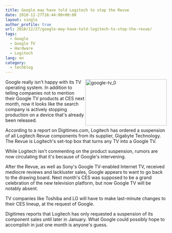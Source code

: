 ```yaml
---
title: Google may have told Logitech to stop the Revue
date: 2010-12-27T16:44:00+00:00
layout: single
author_profile: true
url: 2010/12/27/google-may-have-told-logitech-to-stop-the-revue/
tags:
  - Google
  - Google TV
  - Hardware
  - Logitech
lang: en
category: 
  - techblog
---
```

[<img title="google-tv_0" border="0" alt="google-tv_0" align="right" src="http://lh5.ggpht.com/_vaUVXcmC3OI/TRi7aqZyfTI/AAAAAAAADiY/7EZ9K_Y-_9c/google-tv_0_thumb%5B2%5D.jpg?imgmax=800" width="254" height="144" />](http://lh6.ggpht.com/_vaUVXcmC3OI/TRi7ZaQYjBI/AAAAAAAADiU/unufIcxHSaQ/s1600-h/google-tv_0%5B4%5D.jpg)Google really isn't happy with its TV operating system. In addition to telling companies not to mention their Google TV products at CES next month, now it looks like the search company is actively stopping production on a device that's already been released.

According to a report on Digitimes.com, Logitech has ordered a suspension of all Logitech Revue components from its supplier, Gigabyte Technology. The Revue is Logitech's set-top box that turns any TV into a Google TV.

While Logitech isn't commenting on the product suspension, rumors are now circulating that it's because of Google's intervening.

After the Revue, as well as Sony's Google TV-enabled Internet TV, received mediocre reviews and lackluster sales, Google appears to want to go back to the drawing board. Next month's CES was supposed to be a grand celebration of the new television platform, but now Google TV will be notably absent.

TV companies like Toshiba and LG will have to make last-minute changes to their CES lineup, at the request of Google.

Digitimes reports that Logitech has only requested a suspension of its component sales until later in January. What Google could possibly hope to accomplish in just one month is anyone's guess.